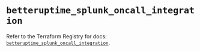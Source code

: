 # `betteruptime_splunk_oncall_integration`

Refer to the Terraform Registry for docs: [`betteruptime_splunk_oncall_integration`](https://registry.terraform.io/providers/betterstackhq/better-uptime/0.20.4/docs/resources/betteruptime_splunk_oncall_integration).
